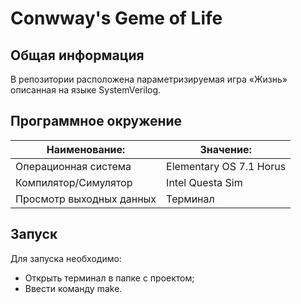 # Conwway's Geme of Life
## Общая информация
В репозитории расположена параметризируемая игра «Жизнь» описанная на языке SystemVerilog. 

## Программное окружение

|       Наименование:       |           Значение:         |
|---------------------------|-----------------------------|
|   Операционная система    |   Elementary OS 7.1 Horus   |
|   Компилятор/Симулятор    |      Intel Questa Sim       |
| Просмотр выходных данных  |         Терминал            |

## Запуск 
Для запуска необходимо: 
- Открыть терминал в папке с проектом;
- Ввести команду make.
